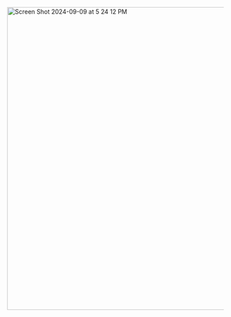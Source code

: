 <img width="703" alt="Screen Shot 2024-09-09 at 5 24 12 PM" src="https://github.com/user-attachments/assets/ddcf4b2e-ebc4-45a4-bb90-6cd3aec02844">
